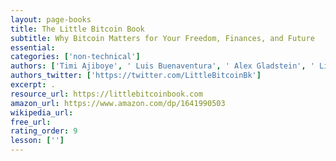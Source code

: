 ```yaml
---
layout: page-books
title: The Little Bitcoin Book
subtitle: Why Bitcoin Matters for Your Freedom, Finances, and Future
essential: 
categories: ['non-technical']
authors: ['Timi Ajiboye', ' Luis Buenaventura', ' Alex Gladstein', ' Lily Liu', ' Alexander Lloyd', ' Alejandro Machado', ' Jimmy Song', ' Alena Vranova']
authors_twitter: ['https://twitter.com/LittleBitcoinBk']
excerpt: .
resource_url: https://littlebitcoinbook.com
amazon_url: https://www.amazon.com/dp/1641990503
wikipedia_url: 
free_url: 
rating_order: 9
lesson: ['']
---
```


